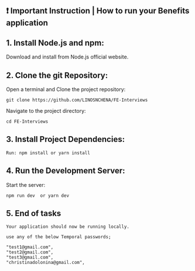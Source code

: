 
## ❗️ Important Instruction | How to run your Benefits application

## 1. Install Node.js and npm:

Download and install from Node.js official website.

## 2. Clone the git Repository:

Open a terminal and  Clone the project repository:

```
git clone https://github.com/LINOSNCHENA/FE-Interviews
```


Navigate to the project directory:
```
cd FE-Interviews
```

## 3. Install Project Dependencies:

``
Run: npm install or yarn install
``

## 4. Run the Development Server:

Start the server: 
```
npm run dev  or yarn dev

```

## 5. End of tasks

```
Your application should now be running locally.

use any of the below Temporal passwords;

"test1@gmail.com",
"test2@gmail.com",
"test3@gmail.com",
"christinadolonina@gmail.com",

```

